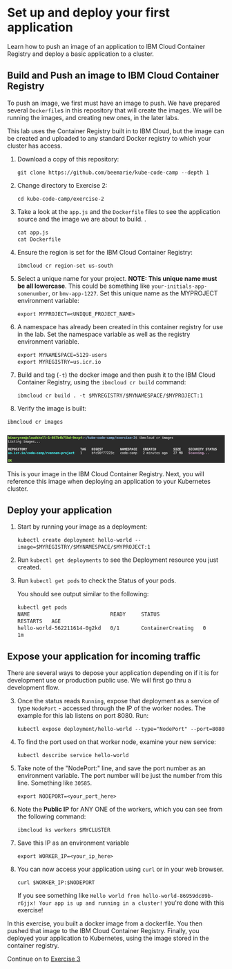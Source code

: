 # Set up and deploy your first application

Learn how to push an image of an application to IBM Cloud Container Registry and deploy a basic application to a cluster.

## Build and Push an image to IBM Cloud Container Registry

To push an image, we first must have an image to push. We have
prepared several `Dockerfile`s in this repository that will create the
images. We will be running the images, and creating new ones, in the
later labs. 

This lab uses the Container Registry built in to IBM Cloud, but the
image can be created and uploaded to any standard Docker registry to
which your cluster has access.

1. Download a copy of this repository:

    ```
    git clone https://github.com/beemarie/kube-code-camp --depth 1
    ```

2. Change directory to Exercise 2: 

   ```
   cd kube-code-camp/exercise-2
   ```

3. Take a look at the `app.js` and the `Dockerfile` files to see the application source and the image we are about to build. . 
   ```
   cat app.js
   cat Dockerfile
   ```

4. Ensure the region is set for the IBM Cloud Container Registry:

    ```
    ibmcloud cr region-set us-south
    ```

5. Select a unique name for your project. **NOTE: This unique name must be all lowercase**. This could be something like `your-initials-app-somenumber`, or `bmv-app-1227`. Set this unique name as the MYPROJECT environment variable:
    ```
    export MYPROJECT=<UNIQUE_PROJECT_NAME>
    ```

6. A namespace has already been created in this container registry for use in the lab. Set the namespace variable as well as the registry environment variable.
    ```
    export MYNAMESPACE=5129-users
    export MYREGISTRY=us.icr.io
    ```
   
7. Build and tag (`-t`) the docker image and then push it to the IBM Cloud Container Registry, using the `ibmcloud cr build` command:
    ```
    ibmcloud cr build . -t $MYREGISTRY/$MYNAMESPACE/$MYPROJECT:1
    ```

8.  Verify the image is built: 

   ```
   ibmcloud cr images
   ```
![](../README_images/ibmcloud-cr-images.png)

This is your image in the IBM Cloud Container Registry. Next, you will reference this image when deploying an application to your Kubernetes cluster.

## Deploy your application

1. Start by running your image as a deployment: 

   ```
   kubectl create deployment hello-world --image=$MYREGISTRY/$MYNAMESPACE/$MYPROJECT:1
   ```
2. Run `kubectl get deployments` to see the Deployment resource you just created.
3. Run `kubectl get pods` to check the Status of your pods.

   You should see output similar to the following:
   
   ```
   kubectl get pods
   NAME                          READY     STATUS              RESTARTS   AGE
   hello-world-562211614-0g2kd   0/1       ContainerCreating   0          1m
   ```

## Expose your application for incoming traffic

There are several ways to depose your application depending on if it is for development use or production public use. We will first go thru a development flow.

3. Once the status reads `Running`, expose that deployment as a service of type `NodePort` - accessed through the IP of the worker nodes.  The example for this lab listens on port 8080.  Run:

    ```
    kubectl expose deployment/hello-world --type="NodePort" --port=8080
    ```

1. To find the port used on that worker node, examine your new service: 

    ```
    kubectl describe service hello-world
    ```

1. Take note of the "NodePort:" line, and save the port number as an environment variable.  The port number will be just the number from this line. Something like `30585`.

    ```
    export NODEPORT=<your_port_here>
    ```

2. Note the **Public IP** for ANY ONE of the workers, which you can see from the following command:

    ```
    ibmcloud ks workers $MYCLUSTER
    ```

3. Save this IP as an environment variable

    ```
    export WORKER_IP=<your_ip_here>
    ```

4. You can now access your application using `curl` or in your web browser.

    ```
    curl $WORKER_IP:$NODEPORT
    ```
    
    If you see something like `Hello world from hello-world-86959dc89b-r6jjx! Your app is up and running in a cluster!` you're done with this exercise!

In this exercise, you built a docker image from a dockerfile. You then pushed that image to the IBM Cloud Container Registry. Finally, you deployed your application to Kubernetes, using the image stored in the container registry.

Continue on to [Exercise 3](../exercise-3/README.md)
